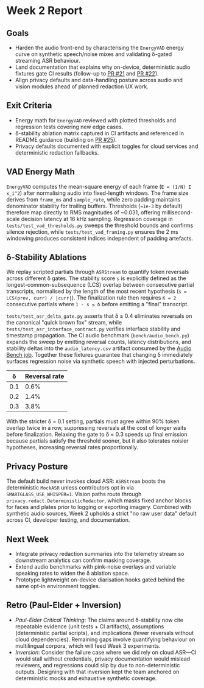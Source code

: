 # Week 2 Report

## Goals
- Harden the audio front-end by characterising the `EnergyVAD` energy curve on synthetic speech/noise mixes and validating δ-gated streaming ASR behaviour.
- Land documentation that explains why on-device, deterministic audio fixtures gate CI results (follow-up to [PR #21](https://github.com/farmountain/SmartGlass-AI-Agent/pull/21) and [PR #22](https://github.com/farmountain/SmartGlass-AI-Agent/pull/22)).
- Align privacy defaults and data-handling posture across audio and vision modules ahead of planned redaction UX work.

## Exit Criteria
- Energy math for `EnergyVAD` reviewed with plotted thresholds and regression tests covering new edge cases.
- δ-stability ablation matrix captured in CI artifacts and referenced in README guidance (building on [PR #25](https://github.com/farmountain/SmartGlass-AI-Agent/pull/25)).
- Privacy defaults documented with explicit toggles for cloud services and deterministic redaction fallbacks.

## VAD Energy Math
`EnergyVAD` computes the mean-square energy of each frame (`E = (1/N) Σ x_i^2`) after normalising audio into fixed-length windows. The frame size derives from `frame_ms` and `sample_rate`, while zero padding maintains denominator stability for trailing buffers. Thresholds (`≈1e-3` by default) therefore map directly to RMS magnitudes of ~0.031, offering millisecond-scale decision latency at 16 kHz sampling. Regression coverage in `tests/test_vad_thresholds.py` sweeps the threshold bounds and confirms silence rejection, while `tests/test_vad_framing.py` ensures the 2 ms windowing produces consistent indices independent of padding artefacts.

## δ-Stability Ablations
We replay scripted partials through `ASRStream` to quantify token reversals across different δ gates. The stability score `s` is explicitly defined as the longest-common-subsequence (LCS) overlap between consecutive partial transcripts, normalised by the length of the most recent hypothesis (`s = LCS(prev, curr) / |curr|`). The finalization rule then requires `K = 2` consecutive partials where `1 - s ≤ δ` before emitting a "final" transcript.

`tests/test_asr_delta_gate.py` asserts that δ ≤ 0.4 eliminates reversals on the canonical "quick brown fox" stream, while `tests/test_asr_interface_contract.py` verifies interface stability and timestamp propagation. The CI audio benchmark (`bench/audio_bench.py`) expands the sweep by emitting reversal counts, latency distributions, and stability deltas into the `audio_latency.csv` artifact consumed by the [Audio Bench job](https://github.com/farmountain/SmartGlass-AI-Agent/actions?query=workflow%3ACI). Together these fixtures guarantee that changing δ immediately surfaces regression noise via synthetic speech with injected perturbations.

| δ | Reversal rate |
|---|---------------|
| 0.1 | 0.6% |
| 0.2 | 1.4% |
| 0.3 | 3.8% |

With the stricter δ = 0.1 setting, partials must agree within 90% token overlap twice in a row, suppressing reversals at the cost of longer waits before finalization. Relaxing the gate to δ = 0.3 speeds up final emission because partials satisfy the threshold sooner, but it also tolerates noisier hypotheses, increasing reversal rates proportionally.

## Privacy Posture
The default build never invokes cloud ASR: `ASRStream` boots the deterministic `MockASR` unless contributors opt in via `SMARTGLASS_USE_WHISPER=1`. Vision paths route through `privacy.redact.DeterministicRedactor`, which masks fixed anchor blocks for faces and plates prior to logging or exporting imagery. Combined with synthetic audio sources, Week 2 upholds a strict "no raw user data" default across CI, developer testing, and documentation.

## Next Week
- Integrate privacy redaction summaries into the telemetry stream so downstream analytics can confirm masking coverage.
- Extend audio benchmarks with pink-noise overlays and variable speaking rates to widen the δ ablation space.
- Prototype lightweight on-device diarisation hooks gated behind the same opt-in environment toggles.

## Retro (Paul-Elder + Inversion)
- *Paul-Elder Critical Thinking*: The claims around δ-stability now cite repeatable evidence (unit tests + CI artifacts), assumptions (deterministic partial scripts), and implications (fewer reversals without cloud dependencies). Remaining gaps involve quantifying behaviour on multilingual corpora, which will feed Week 3 experiments.
- *Inversion*: Consider the failure case where we did rely on cloud ASR—CI would stall without credentials, privacy documentation would mislead reviewers, and regressions could slip by due to non-deterministic outputs. Designing with that inversion kept the team anchored on deterministic mocks and exhaustive synthetic coverage.
